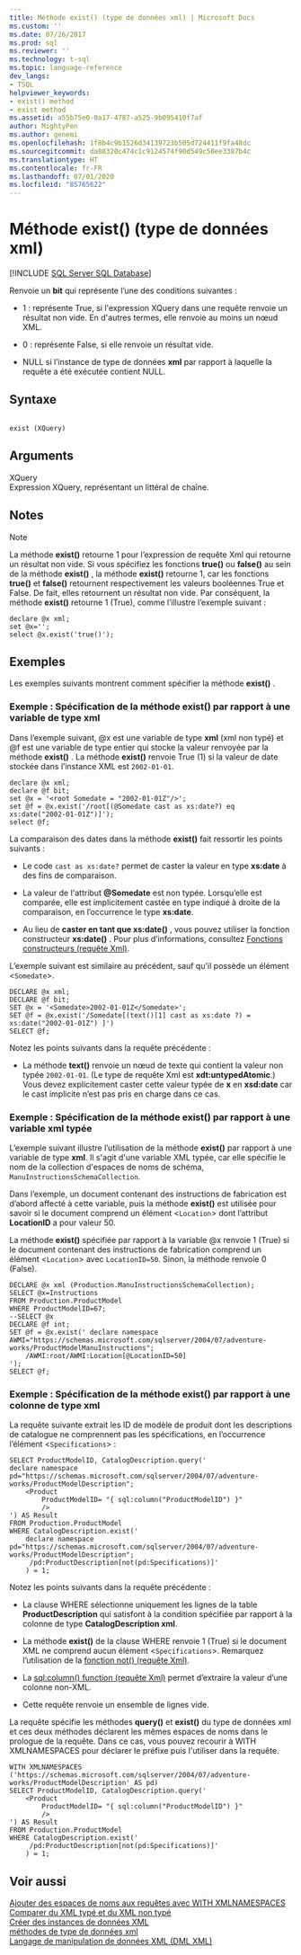 ```yaml
---
title: Méthode exist() (type de données xml) | Microsoft Docs
ms.custom: ''
ms.date: 07/26/2017
ms.prod: sql
ms.reviewer: ''
ms.technology: t-sql
ms.topic: language-reference
dev_langs:
- TSQL
helpviewer_keywords:
- exist() method
- exist method
ms.assetid: a55b75e0-0a17-4787-a525-9b095410f7af
author: MightyPen
ms.author: genemi
ms.openlocfilehash: 1f8b4c9b1526d34139723b505d724411f9fa48dc
ms.sourcegitcommit: da88320c474c1c9124574f90d549c50ee3387b4c
ms.translationtype: HT
ms.contentlocale: fr-FR
ms.lasthandoff: 07/01/2020
ms.locfileid: "85765622"
---
```

# <a name="exist-method-xml-data-type"></a>Méthode exist() (type de données xml)
[!INCLUDE [SQL Server SQL Database](../../includes/applies-to-version/sql-asdb.md)]

  Renvoie un **bit** qui représente l’une des conditions suivantes :  
  
-   1 : représente True, si l'expression XQuery dans une requête renvoie un résultat non vide. En d'autres termes, elle renvoie au moins un nœud XML.  
  
-   0 : représente False, si elle renvoie un résultat vide.  
  
-   NULL si l’instance de type de données **xml** par rapport à laquelle la requête a été exécutée contient NULL.  
  
## <a name="syntax"></a>Syntaxe  
  
```  
  
exist (XQuery)   
```  
  
## <a name="arguments"></a>Arguments  
 XQuery  
 Expression XQuery, représentant un littéral de chaîne.  
  
## <a name="remarks"></a>Notes  
  
> [!NOTE]  
>  La méthode **exist()** retourne 1 pour l’expression de requête Xml qui retourne un résultat non vide. Si vous spécifiez les fonctions **true()** ou **false()** au sein de la méthode **exist()** , la méthode **exist()** retourne 1, car les fonctions **true()** et **false()** retournent respectivement les valeurs booléennes True et False. De fait, elles retournent un résultat non vide. Par conséquent, la méthode **exist()** retourne 1 (True), comme l’illustre l’exemple suivant :  
  
```  
declare @x xml;  
set @x='';  
select @x.exist('true()');   
```  
  
## <a name="examples"></a>Exemples  
 Les exemples suivants montrent comment spécifier la méthode **exist()** .  
  
### <a name="example-specifying-the-exist-method-against-an-xml-type-variable"></a>Exemple : Spécification de la méthode exist() par rapport à une variable de type xml  
 Dans l’exemple suivant, @x est une variable de type **xml** (xml non typé) et @f est une variable de type entier qui stocke la valeur renvoyée par la méthode **exist()** . La méthode **exist()** renvoie True (1) si la valeur de date stockée dans l’instance XML est `2002-01-01`.  
  
```  
declare @x xml;  
declare @f bit;  
set @x = '<root Somedate = "2002-01-01Z"/>';  
set @f = @x.exist('/root[(@Somedate cast as xs:date?) eq xs:date("2002-01-01Z")]');  
select @f;  
```  
  
 La comparaison des dates dans la méthode **exist()** fait ressortir les points suivants :  
  
-   Le code `cast as xs:date?` permet de caster la valeur en type **xs:date** à des fins de comparaison.  
  
-   La valeur de l'attribut **\@Somedate** est non typée. Lorsqu’elle est comparée, elle est implicitement castée en type indiqué à droite de la comparaison, en l’occurrence le type **xs:date**.  
  
-   Au lieu de **caster en tant que xs:date()** , vous pouvez utiliser la fonction constructeur **xs:date()** . Pour plus d’informations, consultez [Fonctions constructeurs &#40;requête Xml&#41;](../../xquery/constructor-functions-xquery.md).  
  
 L’exemple suivant est similaire au précédent, sauf qu'il possède un élément <`Somedate`>.  
  
```  
DECLARE @x xml;  
DECLARE @f bit;  
SET @x = '<Somedate>2002-01-01Z</Somedate>';  
SET @f = @x.exist('/Somedate[(text()[1] cast as xs:date ?) = xs:date("2002-01-01Z") ]')  
SELECT @f;  
```  
  
 Notez les points suivants dans la requête précédente :  
  
-   La méthode **text()** renvoie un nœud de texte qui contient la valeur non typée `2002-01-01`. (Le type de requête Xml est **xdt:untypedAtomic**.) Vous devez explicitement caster cette valeur typée de **x** en **xsd:date** car le cast implicite n’est pas pris en charge dans ce cas.  
  
### <a name="example-specifying-the-exist-method-against-a-typed-xml-variable"></a>Exemple : Spécification de la méthode exist() par rapport à une variable xml typée  
 L’exemple suivant illustre l’utilisation de la méthode **exist()** par rapport à une variable de type **xml**. Il s'agit d'une variable XML typée, car elle spécifie le nom de la collection d'espaces de noms de schéma, `ManuInstructionsSchemaCollection`.  
  
 Dans l’exemple, un document contenant des instructions de fabrication est d’abord affecté à cette variable, puis la méthode **exist()** est utilisée pour savoir si le document comprend un élément <`Location`> dont l’attribut **LocationID** a pour valeur 50.  
  
 La méthode **exist()** spécifiée par rapport à la variable @x renvoie 1 (True) si le document contenant des instructions de fabrication comprend un élément <`Location`> avec `LocationID=50`. Sinon, la méthode renvoie 0 (False).  
  
```  
DECLARE @x xml (Production.ManuInstructionsSchemaCollection);  
SELECT @x=Instructions  
FROM Production.ProductModel  
WHERE ProductModelID=67;  
--SELECT @x  
DECLARE @f int;  
SET @f = @x.exist(' declare namespace AWMI="https://schemas.microsoft.com/sqlserver/2004/07/adventure-works/ProductModelManuInstructions";  
    /AWMI:root/AWMI:Location[@LocationID=50]  
');  
SELECT @f;  
```  
  
### <a name="example-specifying-the-exist-method-against-an-xml-type-column"></a>Exemple : Spécification de la méthode exist() par rapport à une colonne de type xml  
 La requête suivante extrait les ID de modèle de produit dont les descriptions de catalogue ne comprennent pas les spécifications, en l’occurrence l’élément <`Specifications`> :  
  
```  
SELECT ProductModelID, CatalogDescription.query('  
declare namespace pd="https://schemas.microsoft.com/sqlserver/2004/07/adventure-works/ProductModelDescription";  
    <Product   
        ProductModelID= "{ sql:column("ProductModelID") }"   
        />  
') AS Result  
FROM Production.ProductModel  
WHERE CatalogDescription.exist('  
    declare namespace  pd="https://schemas.microsoft.com/sqlserver/2004/07/adventure-works/ProductModelDescription";  
     /pd:ProductDescription[not(pd:Specifications)]'  
    ) = 1;  
```  
  
 Notez les points suivants dans la requête précédente :  
  
-   La clause WHERE sélectionne uniquement les lignes de la table **ProductDescription** qui satisfont à la condition spécifiée par rapport à la colonne de type **CatalogDescription xml**.  
  
-   La méthode **exist()** de la clause WHERE renvoie 1 (True) si le document XML ne comprend aucun élément <`Specifications`>. Remarquez l’utilisation de la [fonction not() (requête Xml)](../../xquery/functions-on-boolean-values-not-function.md).  
  
-   La [sql:column() function (requête Xml)](../../xquery/xquery-extension-functions-sql-column.md) permet d’extraire la valeur d’une colonne non-XML.  
  
-   Cette requête renvoie un ensemble de lignes vide.  
  
 La requête spécifie les méthodes **query()** et **exist()** du type de données xml et ces deux méthodes déclarent les mêmes espaces de noms dans le prologue de la requête. Dans ce cas, vous pouvez recourir à WITH XMLNAMESPACES pour déclarer le préfixe puis l'utiliser dans la requête.  
  
```  
WITH XMLNAMESPACES ('https://schemas.microsoft.com/sqlserver/2004/07/adventure-works/ProductModelDescription' AS pd)  
SELECT ProductModelID, CatalogDescription.query('  
    <Product   
        ProductModelID= "{ sql:column("ProductModelID") }"   
        />  
') AS Result  
FROM Production.ProductModel  
WHERE CatalogDescription.exist('  
     /pd:ProductDescription[not(pd:Specifications)]'  
    ) = 1;  
```  
  
## <a name="see-also"></a>Voir aussi  
 [Ajouter des espaces de noms aux requêtes avec WITH XMLNAMESPACES](../../relational-databases/xml/add-namespaces-to-queries-with-with-xmlnamespaces.md)   
 [Comparer du XML typé et du XML non typé](../../relational-databases/xml/compare-typed-xml-to-untyped-xml.md)   
 [Créer des instances de données XML](../../relational-databases/xml/create-instances-of-xml-data.md)   
 [méthodes de type de données xml](../../t-sql/xml/xml-data-type-methods.md)   
 [Langage de manipulation de données XML &#40;DML XML&#41;](../../t-sql/xml/xml-data-modification-language-xml-dml.md)  
  
  
